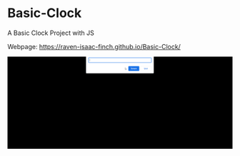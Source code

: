 # Basic-Clock
A Basic Clock Project with JS

Webpage: https://raven-isaac-finch.github.io/Basic-Clock/

![](https://github.com/Raven-Isaac-Finch/Basic-Clock/blob/main/00%20-%20basicclock_app.gif)
